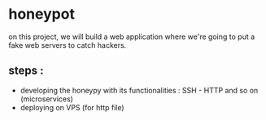 # honeypot

on this project, we will build a web application where we're going to put a fake web servers to catch hackers.

## steps :

- developing the honeypy with its functionalities : SSH - HTTP and so on (microservices)
- deploying on VPS (for http file)
 
